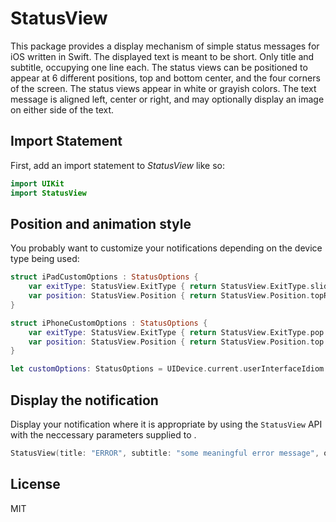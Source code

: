 # StatusView

This package provides a display mechanism of simple status messages for iOS written in Swift. The displayed text is meant to be short. Only title and subtitle, occupying one line each. The status views can be positioned to appear at 6 different positions, top and bottom center, and the four corners of the screen. The status views appear in white or grayish colors. The text message is aligned left, center or right, and may optionally display an image on either side of the text.

## Import Statement
First, add an import statement to *StatusView* like so:

```swift
import UIKit
import StatusView
```

## Position and animation style
You probably want to customize your notifications depending on the device type being used:

```swift
struct iPadCustomOptions : StatusOptions {
    var exitType: StatusView.ExitType { return StatusView.ExitType.slide }
    var position: StatusView.Position { return StatusView.Position.topRight }
}

struct iPhoneCustomOptions : StatusOptions {
    var exitType: StatusView.ExitType { return StatusView.ExitType.pop }
    var position: StatusView.Position { return StatusView.Position.top }
}

let customOptions: StatusOptions = UIDevice.current.userInterfaceIdiom == . pad ? iPadCustomOptions() : iPhoneCustomOptions()
```

## Display the notification
Display your notification where it is appropriate by using the `StatusView` API with the neccessary parameters supplied to . 

```swift
StatusView(title: "ERROR", subtitle: "some meaningful error message", options: customOptions).show()
```

## License
MIT
